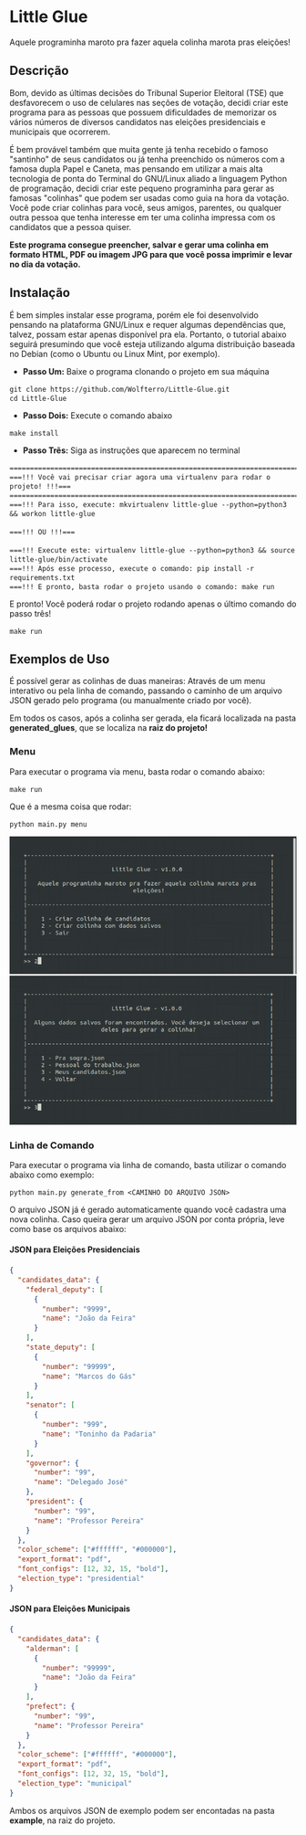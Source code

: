 # Little Glue
Aquele programinha maroto pra fazer aquela colinha marota pras eleições!


## Descrição
Bom, devido as últimas decisões do Tribunal Superior Eleitoral (TSE) que desfavorecem o uso de celulares nas seções de votação, decidi criar este programa para as pessoas que possuem dificuldades de memorizar os vários números de diversos candidatos nas eleições presidenciais e municipais que ocorrerem.

É bem provável também que muita gente já tenha recebido o famoso "santinho" de seus candidatos ou já tenha preenchido os números com a famosa dupla Papel e Caneta, mas pensando em utilizar a mais alta tecnologia de ponta do Terminal do GNU/Linux aliado a linguagem Python de programação, decidi criar este pequeno programinha para gerar as famosas "colinhas" que podem ser usadas como guia na hora da votação. Você pode criar colinhas para você, seus amigos, parentes, ou qualquer outra pessoa que tenha interesse em ter uma colinha impressa com os candidatos que a pessoa quiser.

**Este programa consegue preencher, salvar e gerar uma colinha em formato HTML, PDF ou imagem JPG para que você possa imprimir e levar no dia da votação.**


## Instalação
É bem simples instalar esse programa, porém ele foi desenvolvido pensando na plataforma GNU/Linux e requer algumas dependências que, talvez, possam estar apenas disponível pra ela. Portanto, o tutorial abaixo seguirá presumindo que você esteja utilizando alguma distribuição baseada no Debian (como o Ubuntu ou Linux Mint, por exemplo).

- **Passo Um:** Baixe o programa clonando o projeto em sua máquina
```shell
git clone https://github.com/Wolfterro/Little-Glue.git
cd Little-Glue
```

- **Passo Dois:** Execute o comando abaixo
```shell
make install
```

- **Passo Trẽs:** Siga as instruções que aparecem no terminal
```shell
================================================================================
===!!! Você vai precisar criar agora uma virtualenv para rodar o projeto! !!!===
================================================================================
===!!! Para isso, execute: mkvirtualenv little-glue --python=python3 && workon little-glue

===!!! OU !!!===

===!!! Execute este: virtualenv little-glue --python=python3 && source little-glue/bin/activate
===!!! Após esse processo, execute o comando: pip install -r requirements.txt
===!!! E pronto, basta rodar o projeto usando o comando: make run
```

E pronto! Você poderá rodar o projeto rodando apenas o último comando do passo três!
```shell
make run
```

## Exemplos de Uso
É possível gerar as colinhas de duas maneiras: Através de um menu interativo ou pela linha de comando, passando o caminho de um arquivo JSON gerado pelo programa (ou manualmente criado por você).

Em todos os casos, após a colinha ser gerada, ela ficará localizada na pasta **generated_glues**, que se localiza na **raiz do projeto!**

### Menu
Para executar o programa via menu, basta rodar o comando abaixo:
```shell
make run
```

Que é a mesma coisa que rodar:
```shell
python main.py menu
```

<img src="https://github.com/Wolfterro/Little-Glue/raw/master/examples/screenshot_1.png" />

<img src="https://github.com/Wolfterro/Little-Glue/raw/master/examples/screenshot_2.png" />

### Linha de Comando
Para executar o programa via linha de comando, basta utilizar o comando abaixo como exemplo:
```shell
python main.py generate_from <CAMINHO DO ARQUIVO JSON>
```

O arquivo JSON já é gerado automaticamente quando você cadastra uma nova colinha. Caso queira gerar um arquivo JSON por conta própria, leve como base os arquivos abaixo:

#### JSON para Eleições Presidenciais
```json
{
  "candidates_data": {
    "federal_deputy": [
      {
        "number": "9999",
        "name": "João da Feira"
      }
    ],
    "state_deputy": [
      {
        "number": "99999",
        "name": "Marcos do Gás"
      }
    ],
    "senator": [
      {
        "number": "999",
        "name": "Toninho da Padaria"
      }
    ],
    "governor": {
      "number": "99",
      "name": "Delegado José"
    },
    "president": {
      "number": "99",
      "name": "Professor Pereira"
    }
  },
  "color_scheme": ["#ffffff", "#000000"],
  "export_format": "pdf",
  "font_configs": [12, 32, 15, "bold"],
  "election_type": "presidential"
}
```

#### JSON para Eleições Municipais
```json
{
  "candidates_data": {
    "alderman": [
      {
        "number": "99999",
        "name": "João da Feira"
      }
    ],
    "prefect": {
      "number": "99",
      "name": "Professor Pereira"
    }
  },
  "color_scheme": ["#ffffff", "#000000"],
  "export_format": "pdf",
  "font_configs": [12, 32, 15, "bold"],
  "election_type": "municipal"
}
```

Ambos os arquivos JSON de exemplo podem ser encontadas na pasta **example**, na raiz do projeto.
